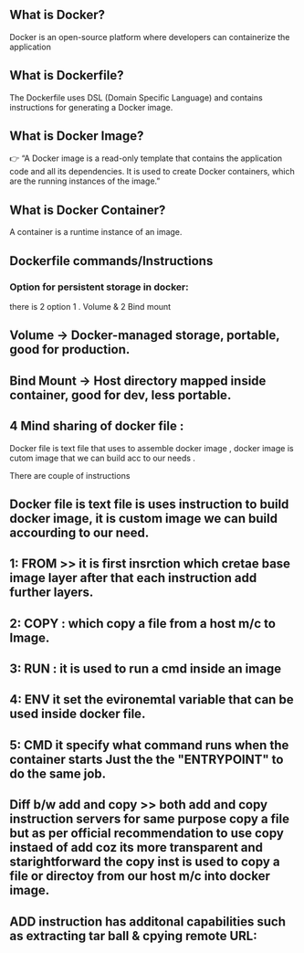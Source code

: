 ## What is Docker?
Docker is an open-source platform where developers can containerize the application  

## What is Dockerfile?  

The Dockerfile uses DSL (Domain Specific Language) and contains instructions for generating a Docker image.  

## What is Docker Image? 

👉 “A Docker image is a read-only template that contains the application code and all its dependencies. It is used to create Docker containers, which are the running instances of the image.”

## What is Docker Container? 
A container is a runtime instance of an image.


## Dockerfile commands/Instructions

### Option for persistent storage in docker:

there is 2 option 1 . Volume  & 2 Bind mount 

## Volume → Docker-managed storage, portable, good for production.

## Bind Mount → Host directory mapped inside container, good for dev, less portable.

## 4 Mind sharing of docker file :

Docker file is text file that uses to assemble docker image , docker image is cutom image that we can build acc to our needs .

There are couple of instructions 

## Docker file is text file is uses instruction to build docker image, it is custom image we can build accourding to our need.

## 1: FROM >> it is first insrction which cretae base image layer after that each instruction add further layers.

## 2: COPY : which copy a file from a host m/c to Image.

## 3: RUN : it is used to run a cmd inside an image

## 4: ENV it set the evironemtal variable that can be used inside docker file.

## 5: CMD it specify what command runs when the container starts Just the the "ENTRYPOINT" to do the same job.

## Diff b/w add and copy >> both add and copy instruction servers for same purpose copy a file but as per official recommendation to use copy instaed of add coz its more transparent and starightforward the copy inst is used to copy a file or directoy from our host m/c into docker image.
## ADD instruction has additonal capabilities such as extracting tar ball & cpying remote URL:

